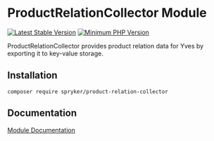 # ProductRelationCollector Module
[![Latest Stable Version](https://poser.pugx.org/spryker/product-relation-collector/v/stable.svg)](https://packagist.org/packages/spryker/product-relation-collector)
[![Minimum PHP Version](https://img.shields.io/badge/php-%3E%3D%207.4-8892BF.svg)](https://php.net/)

ProductRelationCollector provides product relation data for Yves by exporting it to key-value storage.

## Installation

```
composer require spryker/product-relation-collector
```

## Documentation

[Module Documentation](https://academy.spryker.com/developing_with_spryker/module_guide/products/product_relation/product_relation.html)
